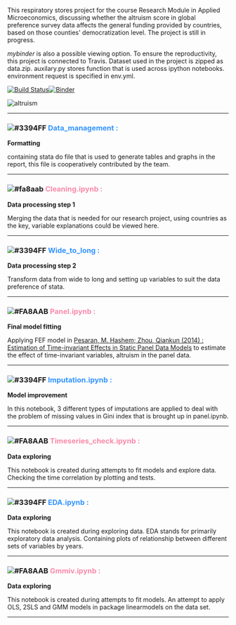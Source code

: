 This respiratory stores project for the course Research Module in Applied Microeconomics, discussing whether the altruism score in global preference survey data affects the general funding provided by countries, based on those counties' democratization level. The project is still in progress. 

_mybinder_ is also a possible viewing option. To ensure the reproductivity, this project is connected to Travis. Dataset used in the project is zipped as data.zip. auxilary.py stores function that is used across ipython notebooks. environment request is specified in env.yml. 

 <!-- it could also be downloaded at [here.](https://drive.google.com/drive/folders/1MG2aVRWMfzrvAibqx-r2NlfRDPcZ9Bc-?usp=sharing)  -->


[![Build Status](https://travis-ci.com/amanda8412383/research-module.svg?branch=main)](https://travis-ci.com/amanda8412383/research-module)[![Binder](https://mybinder.org/badge_logo.svg)](https://mybinder.org/v2/gh/amanda8412383/research-module/HEAD)

![altruism](https://user-images.githubusercontent.com/34471768/102538859-29382f80-40ad-11eb-8d82-8d365f7fdbbb.png)

---
 
### ![#3394FF](http://via.placeholder.com/15/3394FF/000000?text=+) <span style="color:#3394FF">**Data_management :**</span> 
**Formatting**

containing stata do file that is used to generate tables and graphs in the report, this file is cooperatively contributed by the team.


---


### ![#fa8aab](http://via.placeholder.com/15/FA8AAB/000000?text=+) <span style="color:#FA8AAB">**Cleaning.ipynb :**</span>
**Data processing step 1** 

Merging the data that is needed for our research project, using countries as the key, variable explanations could be viewed here.  

---
 
### ![#3394FF](http://via.placeholder.com/15/3394FF/000000?text=+) <span style="color:#3394FF">**Wide_to_long :**</span> 
**Data processing step 2** 
 
 Transform data from wide to long and setting up variables to suit the data preference of stata.

---

### ![#FA8AAB](http://via.placeholder.com/15/FA8AAB/000000?text=+) <span style="color:#FA8AAB">**Panel.ipynb :**</span> 
**Final model fitting** 

Applying FEF model in [Pesaran, M. Hashem; Zhou, Qiankun (2014) : Estimation of Time-invariant Effects in Static Panel Data Models](https://papers.ssrn.com/sol3/papers.cfm?abstract_id=2493312) to estimate the effect of time-invariant variables, altruism in the panel data.


--- 

### ![#3394FF](http://via.placeholder.com/15/3394FF/000000?text=+) <span style="color:#3394FF">**Imputation.ipynb :**</span> 

**Model improvement** 

In this notebook, 3 different types of imputations are applied to deal with the problem of missing values in Gini index that is brought up in panel.ipynb.

---

### ![#FA8AAB](http://via.placeholder.com/15/FA8AAB/000000?text=+) <span style="color:#FA8AAB">**Timeseries_check.ipynb :**</span> 
**Data exploring**

This notebook is created during attempts to fit models and explore data. Checking the time correlation by plotting and tests.

---

### ![#3394FF](http://via.placeholder.com/15/3394FF/000000?text=+) <span style="color:#3394FF">**EDA.ipynb :**</span> 
**Data exploring**

This notebook is created during exploring data. EDA stands for primarily exploratory data analysis. Containing plots of relationship between different sets of variables by years.

---

### ![#FA8AAB](http://via.placeholder.com/15/FA8AAB/000000?text=+) <span style="color:#FA8AAB">**Gmmiv.ipynb :**</span> 
**Data exploring**

This notebook is created during attempts to fit models. An attempt to apply OLS, 2SLS and GMM models in package linearmodels on the data set.

---
